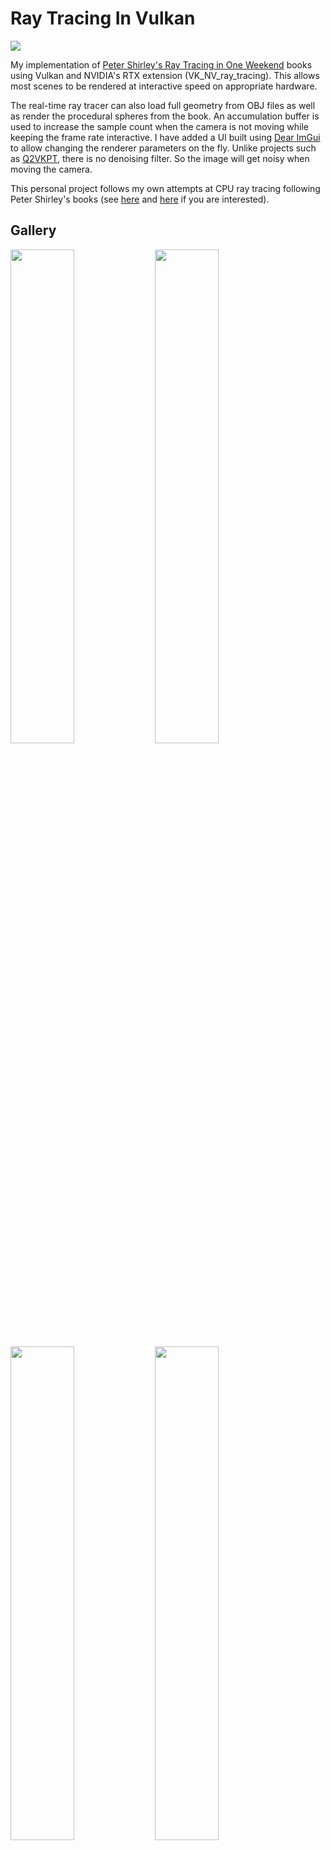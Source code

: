 # Ray Tracing In Vulkan

<img align="center" src="https://github.com/GPSnoopy/RayTracingInVulkan/blob/master/gallery/LucySettings.jpg">

My implementation of [Peter Shirley's Ray Tracing in One Weekend](https://github.com/petershirley/raytracinginoneweekend) books using Vulkan and NVIDIA's RTX extension (VK_NV_ray_tracing). This allows most scenes to be rendered at interactive speed on appropriate hardware.

The real-time ray tracer can also load full geometry from OBJ files as well as render the procedural spheres from the book. An accumulation buffer is used to increase the sample count when the camera is not moving while keeping the frame rate interactive. I have added a UI built using [Dear ImGui](https://github.com/ocornut/imgui) to allow changing the renderer parameters on the fly. Unlike projects such as [Q2VKPT](http://brechpunkt.de/q2vkpt/), there is no denoising filter. So the image will get noisy when moving the camera.

This personal project follows my own attempts at CPU ray tracing following Peter Shirley's books (see [here](https://github.com/GPSnoopy/RayTracingInOneWeekend) and [here](https://github.com/GPSnoopy/RayTracingTheNextWeek) if you are interested).

## Gallery

<img src="https://github.com/GPSnoopy/RayTracingInVulkan/blob/master/gallery/OneWeekend.jpg" width="45%"></img> <img src="https://github.com/GPSnoopy/RayTracingInVulkan/blob/master/gallery/Planets.jpg" width="45%"></img> <img src="https://github.com/GPSnoopy/RayTracingInVulkan/blob/master/gallery/CornellBox.jpg" width="45%"></img> <img src="https://github.com/GPSnoopy/RayTracingInVulkan/blob/master/gallery/CornellBoxLucy.jpg" width="45%"></img>

## Performance

Using a GeForce RTX 2080 Ti, the rendering speed is obscenely faster than using the CPU renderer. Obviously both implementations are still quite naive in some places, but I'm really impressed by the performance. The cover scene of the first book reaches ~90fps at 1280x720 using 8 rays per pixel and up to 16 bounces.

I suspect performance could be improved further. I have created each object in the scene as a separate instance in the top level acceleration structure, which is probably not the best for data locality. The same goes for displaying multiple [Lucy statues](http://graphics.stanford.edu/data/3Dscanrep/), where I have naively duplicated the geometry rather than instancing it multiple times.

## Benchmarking

Command line arguments can be used to control various aspects of the application, including running it in benchmark mode. For mode information, use `--help`.

```
> RayTracer.exe --benchmark --width 2560 --height 1200 --fullscreen --scene 1
```
Here are my results with the command above on two different computers using NVIDIA drivers 430.86 and Release 3 of the RayTracer.

| Platform | Scene 1 | Scene 2 | Scene 3 | Scene 4 |
| --- | ---: | ---: | ---: | ---: |
| GeForce RTX 2080 Ti | 38.0 fps | 19.8 fps | 57.2 fps | 14.4 fps |
| GeForce GTX 1080 Ti | 3.8 fps | 2.0 fps | 4.0 fps | 1.3 fps |

## Building

Most of the third party dependencies can be built using [Microsoft's vcpkg](https://github.com/Microsoft/vcpkg).

**Windows (Visual Studio 2019 x64 solution)**
```
> vcpkg_windows.bat
> build_windows.bat
```
**Linux (GCC 8 Makefile)**
```
> sudo apt-get install curl unzip tar libxi-dev libxinerama-dev libxcursor-dev
> ./vcpkg_linux.sh
> ./build_linux.sh
```

Assuming you have installed the [Vulkan SDK](https://vulkan.lunarg.com/), the build should work out-of-the box for Visual Studio. On Linux, you may have to manually install additional dependencies for `vcpkg_linux.sh` to succeed.

## References

* [Vulkan Tutorial](https://vulkan-tutorial.com/)
* [Introduction to Real-Time Ray Tracing with Vulkan](https://devblogs.nvidia.com/vulkan-raytracing/)
* [NVIDIA Vulkan Ray Tracing Tutorial](https://developer.nvidia.com/rtx/raytracing/vkray)
* [NVIDIA Vulkan Ray Tracing Helpers: Introduction](https://developer.nvidia.com/rtx/raytracing/vkray_helpers)
* [Fast and Fun: My First Real-Time Ray Tracing Demo](https://devblogs.nvidia.com/my-first-ray-tracing-demo/)
* [Getting Started with RTX Ray Tracing](https://github.com/NVIDIAGameWorks/GettingStartedWithRTXRayTracing)
* [D3D12 Raytracing Samples](https://github.com/Microsoft/DirectX-Graphics-Samples/tree/master/Samples/Desktop/D3D12Raytracing)
* [George Ouzounoudis's vk_exp](https://github.com/georgeouzou/vk_exp)
* [NVIDIA Vulkan Forums](https://devtalk.nvidia.com/default/board/166/vulkan/)

